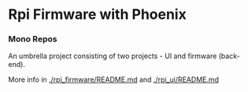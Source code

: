 # Rpi Firmware with Phoenix

### Mono Repos

An umbrella project consisting of two projects - UI and firmware (back-end).

More info in [./rpi_firmware/README.md](./rpi_firmware/README.md) and [./rpi_ui/README.md](./rpi_ui/README.md)
